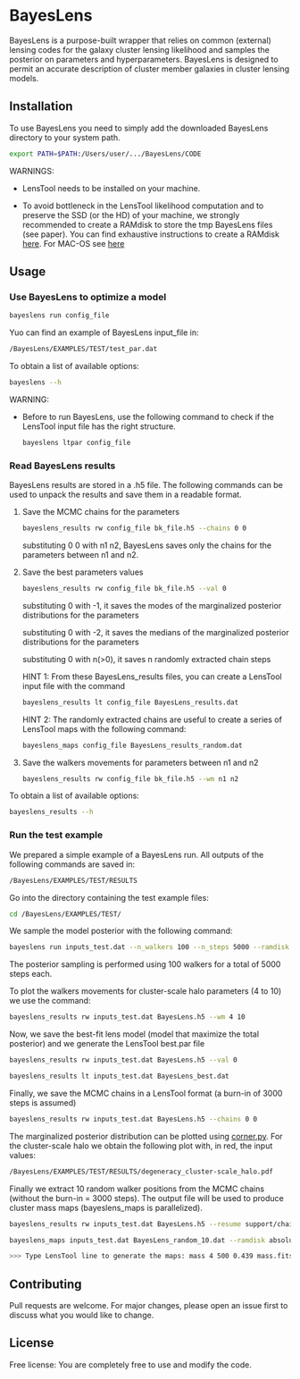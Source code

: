 # BayesLens

BayesLens is a purpose-built wrapper that relies on common (external) lensing codes for the galaxy cluster lensing likelihood and samples the posterior on parameters and hyperparameters. BayesLens is designed to permit an accurate description of cluster member galaxies in cluster lensing models.

## Installation

To use BayesLens you need to simply add the downloaded BayesLens directory to your system path.

```bash
export PATH=$PATH:/Users/user/.../BayesLens/CODE
```

WARNINGS:
- LensTool needs to be installed on your machine.

- To avoid bottleneck in the LensTool likelihood computation and to preserve the SSD (or the HD) of your machine, we strongly recommended to create a RAMdisk to store the tmp BayesLens files (see paper). You can find exhaustive instructions to create a RAMdisk [here](https://www.jamescoyle.net/how-to/943-create-a-ram-disk-in-linux). For MAC-OS see [here](https://blog.macsales.com/46348-how-to-create-and-use-a-ram-disk-with-your-mac-warnings-included/)


## Usage

### Use BayesLens to optimize a model

```bash
bayeslens run config_file
```

Yuo can find an example of BayesLens input_file in:
```bash
/BayesLens/EXAMPLES/TEST/test_par.dat
```

To obtain a list of available options:

```bash
bayeslens --h
```

WARNING:

- Before to run BayesLens, use the following command to check if the LensTool input file has the right structure.

    ```bash
    bayeslens ltpar config_file
    ```

### Read BayesLens results
BayesLens results are stored in a .h5 file. The following commands can be used to unpack the results and save them in a readable format.

1) Save the MCMC chains for the parameters
    ```bash
    bayeslens_results rw config_file bk_file.h5 --chains 0 0
    ```
   substituting 0 0 with n1 n2, BayesLens saves only the chains for the parameters between n1 and n2. 

2) Save the best parameters values
    ```bash
    bayeslens_results rw config_file bk_file.h5 --val 0
    ```
   substituting 0 with -1, it saves the modes of the marginalized posterior distributions for the parameters
   
   substituting 0 with -2, it saves the medians of the marginalized posterior distributions for the parameters
   
   substituting 0 with n(>0), it saves n randomly extracted chain steps

    HINT 1: From these BayesLens_results files, you can create a LensTool input file with the command
    ```bash
    bayeslens_results lt config_file BayesLens_results.dat
    ```
    HINT 2: The randomly extracted chains are useful to create a series of LensTool maps with the following command:
    ```bash
    bayeslens_maps config_file BayesLens_results_random.dat
    ```

3) Save the walkers movements for parameters between n1 and n2
    ```bash
    bayeslens_results rw config_file bk_file.h5 --wm n1 n2
    ```
   

To obtain a list of available options:

```bash
bayeslens_results --h
```

### Run the test example
We prepared a simple example of a BayesLens run. All outputs of the following commands are saved in:
```bash
/BayesLens/EXAMPLES/TEST/RESULTS
```

Go into the directory containing the test example files:
```bash
cd /BayesLens/EXAMPLES/TEST/
```

We sample the model posterior with the following command:
```bash
bayeslens run inputs_test.dat --n_walkers 100 --n_steps 5000 --ramdisk absolute_path_to_ramdisk
```
The posterior sampling is performed using 100 walkers for a total of 5000 steps each.

To plot the walkers movements for cluster-scale halo parameters (4 to 10) we use the command:
```bash
bayeslens_results rw inputs_test.dat BayesLens.h5 --wm 4 10
```
Now, we save the best-fit lens model (model that maximize the total posterior) and we generate the LensTool best.par file
```bash
bayeslens_results rw inputs_test.dat BayesLens.h5 --val 0
```
```bash
bayeslens_results lt inputs_test.dat BayesLens_best.dat
```

Finally, we save the MCMC chains in a LensTool format (a burn-in of 3000 steps is assumed)
```bash
bayeslens_results rw inputs_test.dat BayesLens.h5 --chains 0 0
```

The marginalized posterior distribution can be plotted using [corner.py](https://corner.readthedocs.io/en/latest/index.html). For the cluster-scale halo we obtain the following plot with, in red, the input values:

```bash
/BayesLens/EXAMPLES/TEST/RESULTS/degeneracy_cluster-scale_halo.pdf
```
Finally we extract 10 random walker positions from the MCMC chains (without the burn-in = 3000 steps). The output file will be used to produce cluster mass maps (bayeslens_maps is parallelized).
```bash
bayeslens_results rw inputs_test.dat BayesLens.h5 --resume support/chains_burnin_3000.npy --val 10

bayeslens_maps inputs_test.dat BayesLens_random_10.dat --ramdisk absolute_path_to_ramdisk

>>> Type LensTool line to generate the maps: mass 4 500 0.439 mass.fits
```


## Contributing
Pull requests are welcome. For major changes, please open an issue first to discuss what you would like to change.

## License
Free license: You are completely free to use and modify the code.

